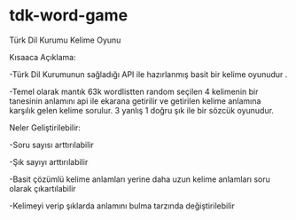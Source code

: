 # tdk-word-game
Türk Dil Kurumu Kelime Oyunu

Kısaaca Açıklama:

-Türk Dil Kurumunun sağladığı API ile hazırlanmış basit bir kelime oyunudur .

-Temel olarak mantık 63k wordlistten random seçilen 4 kelimenin bir tanesinin anlamını api ile ekarana getirilir ve getirilen kelime anlamına karşılık gelen kelime sorulur. 3 yanlış 1 doğru şık ile bir sözcük oyunudur.



Neler Geliştirilebilir:

-Soru sayısı arttırılabilir

-Şık sayıyı arttırılabilir

-Basit çözümlü kelime anlamları yerine daha uzun kelime anlamları soru olarak çıkartılabilir

-Kelimeyi verip şıklarda anlamını bulma tarzında değiştirilebilir





